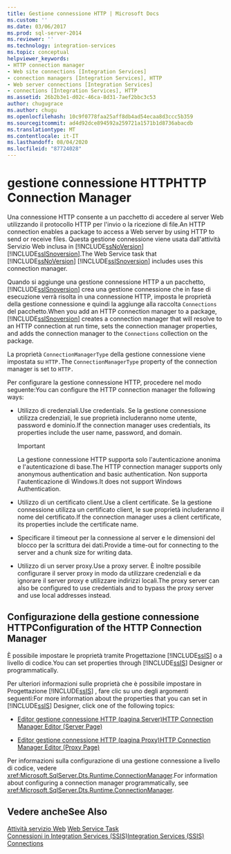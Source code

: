 ```yaml
---
title: Gestione connessione HTTP | Microsoft Docs
ms.custom: ''
ms.date: 03/06/2017
ms.prod: sql-server-2014
ms.reviewer: ''
ms.technology: integration-services
ms.topic: conceptual
helpviewer_keywords:
- HTTP connection manager
- Web site connections [Integration Services]
- connection managers [Integration Services], HTTP
- Web server connections [Integration Services]
- connections [Integration Services], HTTP
ms.assetid: 26b2b3e1-d02c-46ca-8d31-7aef2bbc3c53
author: chugugrace
ms.author: chugu
ms.openlocfilehash: 10c9f0778faa25aff8db4ad54ecaa8d3ccc5b359
ms.sourcegitcommit: ad4d92dce894592a259721a1571b1d8736abacdb
ms.translationtype: MT
ms.contentlocale: it-IT
ms.lasthandoff: 08/04/2020
ms.locfileid: "87724028"
---
```

# <a name="http-connection-manager"></a><span data-ttu-id="1b0a4-102">gestione connessione HTTP</span><span class="sxs-lookup"><span data-stu-id="1b0a4-102">HTTP Connection Manager</span></span>
  <span data-ttu-id="1b0a4-103">Una connessione HTTP consente a un pacchetto di accedere al server Web utilizzando il protocollo HTTP per l'invio o la ricezione di file.</span><span class="sxs-lookup"><span data-stu-id="1b0a4-103">An HTTP connection enables a package to access a Web server by using HTTP to send or receive files.</span></span> <span data-ttu-id="1b0a4-104">Questa gestione connessione viene usata dall'attività Servizio Web inclusa in [!INCLUDE[ssNoVersion](../../includes/ssnoversion-md.md)] [!INCLUDE[ssISnoversion](../../includes/ssisnoversion-md.md)].</span><span class="sxs-lookup"><span data-stu-id="1b0a4-104">The Web Service task that [!INCLUDE[ssNoVersion](../../includes/ssnoversion-md.md)] [!INCLUDE[ssISnoversion](../../includes/ssisnoversion-md.md)] includes uses this connection manager.</span></span>  
  
 <span data-ttu-id="1b0a4-105">Quando si aggiunge una gestione connessione HTTP a un pacchetto, [!INCLUDE[ssISnoversion](../../includes/ssisnoversion-md.md)] crea una gestione connessione che in fase di esecuzione verrà risolta in una connessione HTTP, imposta le proprietà della gestione connessione e quindi la aggiunge alla raccolta `Connections` del pacchetto.</span><span class="sxs-lookup"><span data-stu-id="1b0a4-105">When you add an HTTP connection manager to a package, [!INCLUDE[ssISnoversion](../../includes/ssisnoversion-md.md)] creates a connection manager that will resolve to an HTTP connection at run time, sets the connection manager properties, and adds the connection manager to the `Connections` collection on the package.</span></span>  
  
 <span data-ttu-id="1b0a4-106">La proprietà `ConnectionManagerType` della gestione connessione viene impostata su `HTTP.`</span><span class="sxs-lookup"><span data-stu-id="1b0a4-106">The `ConnectionManagerType` property of the connection manager is set to `HTTP.`</span></span>  
  
 <span data-ttu-id="1b0a4-107">Per configurare la gestione connessione HTTP, procedere nel modo seguente:</span><span class="sxs-lookup"><span data-stu-id="1b0a4-107">You can configure the HTTP connection manager the following ways:</span></span>  
  
-   <span data-ttu-id="1b0a4-108">Utilizzo di credenziali.</span><span class="sxs-lookup"><span data-stu-id="1b0a4-108">Use credentials.</span></span> <span data-ttu-id="1b0a4-109">Se la gestione connessione utilizza credenziali, le sue proprietà includeranno nome utente, password e dominio.</span><span class="sxs-lookup"><span data-stu-id="1b0a4-109">If the connection manager uses credentials, its properties include the user name, password, and domain.</span></span>  
  
    > [!IMPORTANT]  
    >  <span data-ttu-id="1b0a4-110">La gestione connessione HTTP supporta solo l'autenticazione anonima e l'autenticazione di base.</span><span class="sxs-lookup"><span data-stu-id="1b0a4-110">The HTTP connection manager supports only anonymous authentication and basic authentication.</span></span> <span data-ttu-id="1b0a4-111">Non supporta l'autenticazione di Windows.</span><span class="sxs-lookup"><span data-stu-id="1b0a4-111">It does not support Windows Authentication.</span></span>  
  
-   <span data-ttu-id="1b0a4-112">Utilizzo di un certificato client.</span><span class="sxs-lookup"><span data-stu-id="1b0a4-112">Use a client certificate.</span></span> <span data-ttu-id="1b0a4-113">Se la gestione connessione utilizza un certificato client, le sue proprietà includeranno il nome del certificato.</span><span class="sxs-lookup"><span data-stu-id="1b0a4-113">If the connection manager uses a client certificate, its properties include the certificate name.</span></span>  
  
-   <span data-ttu-id="1b0a4-114">Specificare il timeout per la connessione al server e le dimensioni del blocco per la scrittura dei dati.</span><span class="sxs-lookup"><span data-stu-id="1b0a4-114">Provide a time-out for connecting to the server and a chunk size for writing data.</span></span>  
  
-   <span data-ttu-id="1b0a4-115">Utilizzo di un server proxy.</span><span class="sxs-lookup"><span data-stu-id="1b0a4-115">Use a proxy server.</span></span> <span data-ttu-id="1b0a4-116">È inoltre possibile configurare il server proxy in modo da utilizzare credenziali e da ignorare il server proxy e utilizzare indirizzi locali.</span><span class="sxs-lookup"><span data-stu-id="1b0a4-116">The proxy server can also be configured to use credentials and to bypass the proxy server and use local addresses instead.</span></span>  
  
## <a name="configuration-of-the-http-connection-manager"></a><span data-ttu-id="1b0a4-117">Configurazione della gestione connessione HTTP</span><span class="sxs-lookup"><span data-stu-id="1b0a4-117">Configuration of the HTTP Connection Manager</span></span>  
 <span data-ttu-id="1b0a4-118">È possibile impostare le proprietà tramite Progettazione [!INCLUDE[ssIS](../../includes/ssis-md.md)] o a livello di codice.</span><span class="sxs-lookup"><span data-stu-id="1b0a4-118">You can set properties through [!INCLUDE[ssIS](../../includes/ssis-md.md)] Designer or programmatically.</span></span>  
  
 <span data-ttu-id="1b0a4-119">Per ulteriori informazioni sulle proprietà che è possibile impostare in Progettazione [!INCLUDE[ssIS](../../includes/ssis-md.md)] , fare clic su uno degli argomenti seguenti:</span><span class="sxs-lookup"><span data-stu-id="1b0a4-119">For more information about the properties that you can set in [!INCLUDE[ssIS](../../includes/ssis-md.md)] Designer, click one of the following topics:</span></span>  
  
-   [<span data-ttu-id="1b0a4-120">Editor gestione connessione HTTP &#40;pagina Server&#41;</span><span class="sxs-lookup"><span data-stu-id="1b0a4-120">HTTP Connection Manager Editor &#40;Server Page&#41;</span></span>](../http-connection-manager-editor-server-page.md)  
  
-   [<span data-ttu-id="1b0a4-121">Editor gestione connessione HTTP &#40;pagina Proxy&#41;</span><span class="sxs-lookup"><span data-stu-id="1b0a4-121">HTTP Connection Manager Editor &#40;Proxy Page&#41;</span></span>](../http-connection-manager-editor-proxy-page.md)  
  
 <span data-ttu-id="1b0a4-122">Per informazioni sulla configurazione di una gestione connessione a livello di codice, vedere <xref:Microsoft.SqlServer.Dts.Runtime.ConnectionManager>.</span><span class="sxs-lookup"><span data-stu-id="1b0a4-122">For information about configuring a connection manager programmatically, see <xref:Microsoft.SqlServer.Dts.Runtime.ConnectionManager>.</span></span>  
  
## <a name="see-also"></a><span data-ttu-id="1b0a4-123">Vedere anche</span><span class="sxs-lookup"><span data-stu-id="1b0a4-123">See Also</span></span>  
 <span data-ttu-id="1b0a4-124">[Attività servizio Web](../control-flow/web-service-task.md) </span><span class="sxs-lookup"><span data-stu-id="1b0a4-124">[Web Service Task](../control-flow/web-service-task.md) </span></span>  
 [<span data-ttu-id="1b0a4-125">Connessioni in Integration Services &#40;SSIS&#41;</span><span class="sxs-lookup"><span data-stu-id="1b0a4-125">Integration Services &#40;SSIS&#41; Connections</span></span>](integration-services-ssis-connections.md)  
  
  
